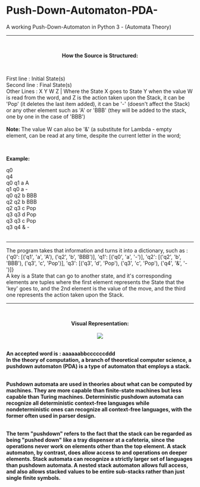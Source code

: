 # Push-Down-Automaton-PDA-
A working Push-Down-Automaton in Python 3 - (Automata Theory)
<br>
<hr>
<br>

<p align="center">
<b> How the Source is Structured: </b>
</p>

<br>

First line : Initial State(s)
<br>
Second line : Final State(s)
<br>
Other Lines : X Y W Z | Where the State X goes to State Y when the value W is read from the word, and Z is the action taken upon the Stack, it can be 'Pop' (it deletes the last item added), it can be '-' (doesn't affect the Stack) or any other element such as 'A' or 'BBB' (they will be added to the stack, one by one in the case of 'BBB')
<br>
<br>
<b> Note: </b> The value W can also be '&' (a substitute for Lambda - empty element, can be read at any time, despite the current letter in the word;
<br>

<br>

<b>Example:</b> 
<br>

q0 <br>
q4 <br>
q0 q1 a A <br>
q1 q0 a - <br>
q0 q2 b BBB <br>
q2 q2 b BBB <br>
q2 q3 c Pop <br>
q3 q3 d Pop <br>
q3 q3 c Pop <br>
q3 q4 & - <br>
<br>
<hr>
The program takes that information and turns it into a dictionary, such as : {'q0': [('q1', 'a', 'A'), ('q2', 'b', 'BBB')], 'q1': [('q0', 'a', '-')], 'q2': [('q2', 'b', 'BBB'), ('q3', 'c', 'Pop')], 'q3': [('q3', 'd', 'Pop'), ('q3', 'c', 'Pop'), ('q4', '&', '-')]}
<br>
A key is a State that can go to another state, and it's corresponding elements are tuples where the first element represents the State that the 'key' goes to, and the 2nd element is the value of the move, and the third one represents the action taken upon the Stack.
<br>
<hr>
<br>
<p align="center">
<b>Visual Representation:</b>
<br>
 <br>
 <img src="https://i.gyazo.com/1b69c8b2700e42f072f2c9016e16a638.png">
 </p>
<br>
<b> An accepted word is : aaaaaabbccccccddd
<br>
In the theory of computation, a branch of theoretical computer science, a pushdown automaton (PDA) is a type of automaton that employs a stack. <br>
<br>

Pushdown automata are used in theories about what can be computed by machines. They are more capable than finite-state machines but less capable than Turing machines. Deterministic pushdown automata can recognize all deterministic context-free languages while nondeterministic ones can recognize all context-free languages, with the former often used in parser design. <br>
<br>

The term "pushdown" refers to the fact that the stack can be regarded as being "pushed down" like a tray dispenser at a cafeteria, since the operations never work on elements other than the top element. A stack automaton, by contrast, does allow access to and operations on deeper elements. Stack automata can recognize a strictly larger set of languages than pushdown automata. A nested stack automaton allows full access, and also allows stacked values to be entire sub-stacks rather than just single finite symbols.

